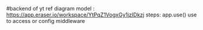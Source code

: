 #backend of yt
ref diagram model : https://app.eraser.io/workspace/YtPqZ1VogxGy1jzIDkzj
steps:
app.use() use to access or config middleware
